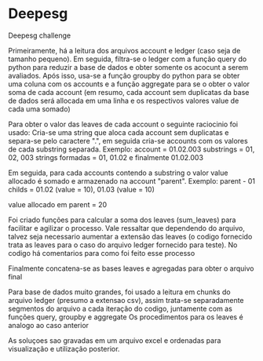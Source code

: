 # Deepesg
Deepesg challenge

Primeiramente, há a leitura dos arquivos account e ledger (caso seja de tamanho pequeno). Em seguida, filtra-se o ledger com a função query do python para reduzir a base de
dados e obter somente os acocunt a serem avaliados. Após isso, usa-se a função groupby do python para se obter uma coluna com os accounts e a função aggregate 
para se o obter o valor soma de cada account (em resumo, cada account sem duplicatas da base de dados será allocada em uma linha e os respectivos valores value de cada uma somado)

Para obter o valor das leaves de cada account o seguinte raciocinio foi usado:
Cria-se uma string que aloca cada account sem duplicatas e separa-se pelo caractere ".", em seguida cria-se accounts com os valores de cada substring separada. Exemplo:
account = 01.02.003
substrings = 01, 02, 003
strings formadas = 01, 01.02 e finalmente 01.02.003

Em seguida, para cada accounts contendo a substring o valor value allocado é somado e armazenado na account "parent". Exemplo:
parent - 01
childs = 01.02 (value = 10), 01.03 (value = 10)

value allocado em parent = 20

Foi criado funções para calcular a soma dos leaves (sum_leaves) para facilitar e agilizar o processo. Vale ressaltar que dependendo do arquivo, talvez seja necessario aumentar
a extensão das leaves (o codigo fornecido trata as leaves para o caso do arquivo ledger fornecido para teste). No codigo há comentarios para como foi feito esse processo

Finalmente concatena-se as bases leaves e agregadas para obter o arquivo final

Para base de dados muito grandes, foi usado a leitura em chunks do arquivo ledger (presumo a extensao csv), assim trata-se separadamente segmentos do arquivo a cada iteração do codigo, juntamente
com as funções query, groupby e aggregate
Os procedimentos para os leaves é analogo ao caso anterior

As soluçoes sao gravadas em um arquivo excel e ordenadas para visualização e utilização posterior.
